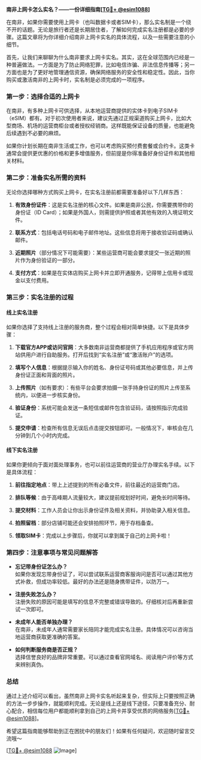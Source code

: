 **南非上网卡怎么实名？——一份详细指南[[TG💪+ @esim1088](https://t.me/s/esim1088)]**

在南非，如果你需要使用上网卡（也叫数据卡或者SIM卡），那么实名制是一个绕不开的话题。无论是旅行者还是长期居住者，了解如何完成实名注册都是必要的步骤。这篇文章将为你详细介绍南非上网卡实名的具体流程，以及一些需要注意的小细节。

首先，让我们来聊聊为什么南非要求上网卡实名。其实，这在全球范围内已经是一种普遍做法。一方面是为了防止网络犯罪，比如电信诈骗、非法信息传播等；另一方面也是为了更好地管理通信资源，确保网络服务的安全性和稳定性。因此，当你购买或激活南非的上网卡时，实名制是必须完成的一项程序。

### **第一步：选择合适的上网卡**

在南非，有多种上网卡可供选择，从本地运营商提供的实体卡到电子SIM卡（eSIM）都有。对于初次使用者来说，建议先通过正规渠道购买上网卡，比如大型商场、机场的运营商柜台或者授权经销商。这样既能保证设备的质量，也能避免后续遇到不必要的麻烦。

如果你计划长期在南非生活或工作，也可以考虑购买预付费套餐或合约卡。这类卡通常会提供更优惠的价格和更多增值服务，但前提是你得准备好身份证件和其他相关材料。

### **第二步：准备实名所需的资料**

无论你选择哪种方式购买上网卡，在实名注册前都需要准备好以下几样东西：

1. **有效身份证件**：这是实名注册的核心文件。如果是南非公民，你需要携带你的身份证（ID Card）；如果是外国人，则需提供护照或者其他有效的入境证明文件。
   
2. **联系方式**：包括电话号码和电子邮件地址。这些信息将用于接收验证码或确认邮件。

3. **近期照片**（部分情况下可能需要）：某些运营商可能会要求提交一张近期的照片作为身份验证的一部分。

4. **支付方式**：如果是在实体店购买上网卡并立即开通服务，记得带上信用卡或现金以支付费用。

### **第三步：实名注册的过程**

#### **线上实名注册**
如果你选择了支持线上注册的服务商，整个过程会相对简单快捷。以下是具体步骤：

1. **下载官方APP或访问官网**：大多数南非运营商都提供了手机应用程序或官方网站供用户进行自助服务。打开后找到“实名注册”或“激活账户”的选项。

2. **填写个人信息**：根据提示输入你的姓名、身份证号码或其他必要信息，并上传身份证正面和背面的照片。

3. **上传照片**（如有要求）：有些平台会要求拍摄一张手持身份证的照片上传至系统内，以便进一步核实身份。

4. **验证身份**：系统可能会发送一条短信或邮件包含验证码，请按照指示完成验证。

5. **提交申请**：检查所有信息无误后点击提交按钮即可。一般情况下，审核会在几分钟到几个小时内完成。

#### **线下实名注册**
如果你更倾向于面对面处理事务，也可以前往运营商的营业厅办理实名手续。以下是具体流程：

1. **前往指定地点**：带上上述提到的所有必备文件，前往最近的运营商门店。

2. **排队等候**：由于高峰期人流量较大，建议提前规划好时间，避免长时间等待。

3. **提交材料**：工作人员会让你出示身份证件及相关资料，并协助录入相关信息。

4. **拍照留档**：部分店铺可能还会安排拍照环节，用于存档备查。

5. **领取SIM卡**：完成以上步骤后，你就可以拿到属于自己的上网卡啦！

### **第四步：注意事项与常见问题解答**

- **忘记带身份证怎么办？**  
  如果你发现忘带身份证了，可以尝试联系运营商客服询问是否可以通过其他方式补救，但成功率较低。最好的办法还是随身携带证件，以防万一。

- **注册失败怎么办？**  
  注册失败的原因可能是填写的信息不完整或错误导致的。仔细核对后再重新尝试一次即可。

- **未成年人能否单独办理？**  
  在南非，未成年人通常需要家长陪同才能完成实名注册。具体情况可以咨询当地运营商获取更准确的答案。

- **如何判断服务商是否正规？**  
  选择信誉良好的品牌非常重要。可以通过查看官网域名、阅读用户评价等方式来辨别真伪。

### **总结**

通过上述介绍可以看出，虽然南非上网卡实名听起来复杂，但实际上只要按照正确的方法一步步操作，就能顺利完成。无论是线上还是线下途径，只要准备充分、耐心配合，相信每位用户都能顺利拿到自己的上网卡并享受优质的网络服务[[TG💪+ @esim1088](https://t.me/s/esim1088)]。

希望这篇指南能够帮助到正在困扰中的朋友们！如果有任何疑问，欢迎随时留言交流哦～ 

[[TG💪+ @esim1088](https://t.me/s/esim1088) ![Image](https://i.postimg.cc/4NQfJmqS/Snipaste-2025-05-13-00-14-12.png)]